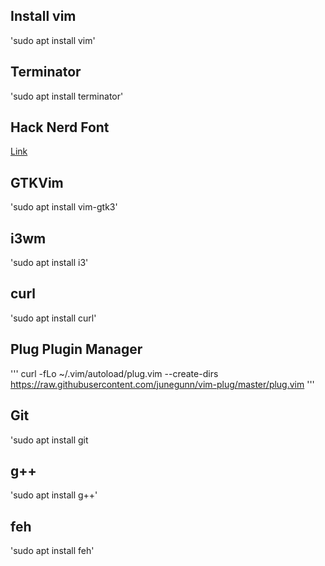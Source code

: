 ## Install vim
'sudo apt install vim'

## Terminator
'sudo apt install terminator'

## Hack Nerd Font
[Link](https://github.com/ryanoasis/nerd-fonts/tree/master/patched-fonts/Hack/Regular/complete)

## GTKVim
'sudo apt install vim-gtk3'

## i3wm
'sudo apt install i3'

## curl
'sudo apt install curl'

## Plug Plugin Manager
'''
curl -fLo ~/.vim/autoload/plug.vim --create-dirs \
    https://raw.githubusercontent.com/junegunn/vim-plug/master/plug.vim
'''

## Git
'sudo apt install git

## g++
'sudo apt install g++'

## feh
'sudo apt install feh'



